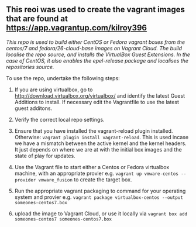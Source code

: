 ## This reoi was used to create the vagrant images that are found at https://app.vagrantup.com/kilroy396

*This repo is used to build either CentOS or Fedora vagrant boxes from the centos/7 and fedora/26-cloud-base images on Vagrant Cloud.  The build localise the repo source, and installs the VirtualBox Guest Extensions.  In the case of CentOS, it also enables the epel-release package and localises the repositories source.*

To use the repo, undertake the following steps:
1. If you are using virtualbox, go to http://download.virtualbox.org/virtualbox/ and identify the latest Guest Additions to install.  If necessary edit the Vagrantfile to use the latest guest additons.

2. Verify the correct local repo settings.

3. Ensure that you have installed the vagrant-reload plugin installed.    Otherwise: `vagrant plugin install vagrant-reload`.  This is used incase we have a mismatch between the active kernel and the kernel headers.  It just depends on where we are at with the initial box images and the state of play for updates.

4. Use the Vagrant file to start either a Centos or Fedora virtualbox machine, with an appropriate provier e.g. `vagrant up vmware-centos --provider vmware_fusion` to create the target box.

6. Run the appropriate vagrant packaging to command for your operating system and provier e.g. `vagrant package virtualbox-centos --output someones-centos7.box`

7. upload the image to Vagrant Cloud, or use it locally via `vagrant box add someones-centos7 someones-centos7.box`
